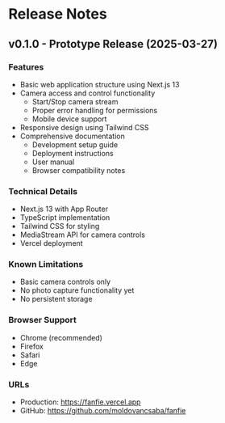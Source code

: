 # Release Notes

## v0.1.0 - Prototype Release (2025-03-27)

### Features
- Basic web application structure using Next.js 13
- Camera access and control functionality
    - Start/Stop camera stream
    - Proper error handling for permissions
    - Mobile device support
- Responsive design using Tailwind CSS
- Comprehensive documentation
    - Development setup guide
    - Deployment instructions
    - User manual
    - Browser compatibility notes

### Technical Details
- Next.js 13 with App Router
- TypeScript implementation
- Tailwind CSS for styling
- MediaStream API for camera controls
- Vercel deployment

### Known Limitations
- Basic camera controls only
- No photo capture functionality yet
- No persistent storage

### Browser Support
- Chrome (recommended)
- Firefox
- Safari
- Edge

### URLs
- Production: https://fanfie.vercel.app
- GitHub: https://github.com/moldovancsaba/fanfie

